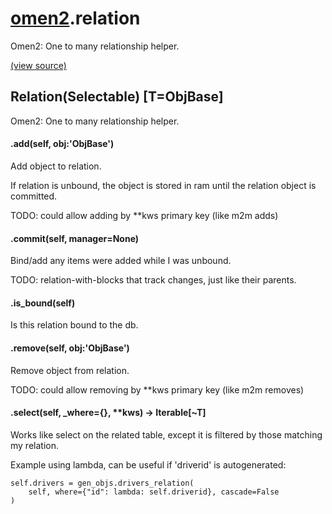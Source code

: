 # [omen2](omen2.md).relation
Omen2: One to many relationship helper.


[(view source)](https://github.com/atakamallc/omen2/blob/master/omen2/relation.py)
## Relation(Selectable) [T=ObjBase]
Omen2: One to many relationship helper.


#### .add(self, obj:'ObjBase')
Add object to relation.

If relation is unbound, the object is stored in ram until the relation object is committed.

TODO: could allow adding by **kws primary key (like m2m adds)


#### .commit(self, manager=None)
Bind/add any items were added while I was unbound.

TODO: relation-with-blocks that track changes, just like their parents.


#### .is\_bound(self)
Is this relation bound to the db.

#### .remove(self, obj:'ObjBase')
Remove object from relation.

TODO: could allow removing by **kws primary key (like m2m removes)


#### .select(self, \_where={}, **kws) -> Iterable[~T]
Works like select on the related table, except it is filtered by those matching my relation.

Example using lambda, can be useful if 'driverid' is autogenerated:

    self.drivers = gen_objs.drivers_relation(
        self, where={"id": lambda: self.driverid}, cascade=False
    )




